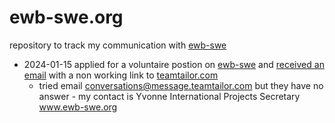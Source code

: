 # ewb-swe.org

repository to track my communication with [ewb-swe](https://www.ewb-swe.org/international-projects)

* 2024-01-15 applied for a voluntaire postion on [ewb-swe](https://volunteer.ewb-swe.org/jobs/2984967-team-members-for-our-local-group-in-stockholm?ittk=TP0VJOSP9F) and [received an email](https://github.com/salgo60/ewb-swe.org/blob/main/email/January%2015%2C%202024%2011%3A44%20AM.txt) with a non working link to [teamtailor.com](https://app.teamtailor.com/companies/6HciH4wDxQw/settings/canned_responses/edit/https://volunteer.ewb-swe.org/connect/profile) 
   *   tried email conversations@message.teamtailor.com but they have no answer -  my contact is Yvonne International Projects Secretary www.ewb-swe.org
